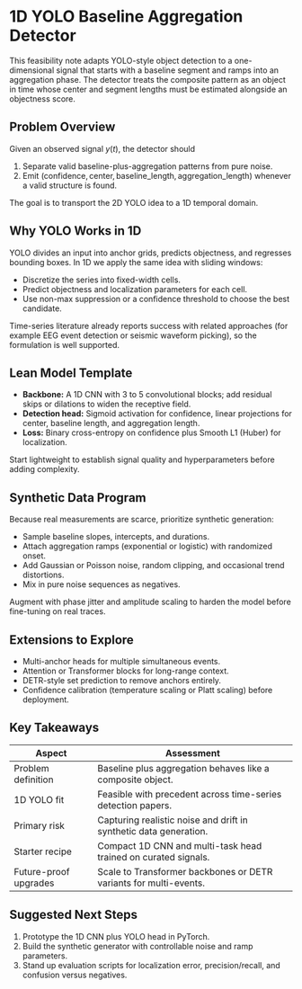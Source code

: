 # 1D YOLO Baseline Aggregation Detector

This feasibility note adapts YOLO-style object detection to a one-dimensional signal that starts with a baseline segment and ramps into an aggregation phase. The detector treats the composite pattern as an object in time whose center and segment lengths must be estimated alongside an objectness score.

## Problem Overview

Given an observed signal $y(t)$, the detector should

1. Separate valid baseline-plus-aggregation patterns from pure noise.
2. Emit $(\text{confidence}, \text{center}, \text{baseline\_length}, \text{aggregation\_length})$ whenever a valid structure is found.

The goal is to transport the 2D YOLO idea to a 1D temporal domain.

## Why YOLO Works in 1D

YOLO divides an input into anchor grids, predicts objectness, and regresses bounding boxes. In 1D we apply the same idea with sliding windows:

- Discretize the series into fixed-width cells.
- Predict objectness and localization parameters for each cell.
- Use non-max suppression or a confidence threshold to choose the best candidate.

Time-series literature already reports success with related approaches (for example EEG event detection or seismic waveform picking), so the formulation is well supported.

## Lean Model Template

- **Backbone:** A 1D CNN with 3 to 5 convolutional blocks; add residual skips or dilations to widen the receptive field.
- **Detection head:** Sigmoid activation for confidence, linear projections for center, baseline length, and aggregation length.
- **Loss:** Binary cross-entropy on confidence plus Smooth L1 (Huber) for localization.

Start lightweight to establish signal quality and hyperparameters before adding complexity.

## Synthetic Data Program

Because real measurements are scarce, prioritize synthetic generation:

- Sample baseline slopes, intercepts, and durations.
- Attach aggregation ramps (exponential or logistic) with randomized onset.
- Add Gaussian or Poisson noise, random clipping, and occasional trend distortions.
- Mix in pure noise sequences as negatives.

Augment with phase jitter and amplitude scaling to harden the model before fine-tuning on real traces.

## Extensions to Explore

- Multi-anchor heads for multiple simultaneous events.
- Attention or Transformer blocks for long-range context.
- DETR-style set prediction to remove anchors entirely.
- Confidence calibration (temperature scaling or Platt scaling) before deployment.

## Key Takeaways

| Aspect               | Assessment                                                        |
| -------------------- | ----------------------------------------------------------------- |
| Problem definition   | Baseline plus aggregation behaves like a composite object.        |
| 1D YOLO fit          | Feasible with precedent across time-series detection papers.      |
| Primary risk         | Capturing realistic noise and drift in synthetic data generation. |
| Starter recipe       | Compact 1D CNN and multi-task head trained on curated signals.    |
| Future-proof upgrades| Scale to Transformer backbones or DETR variants for multi-events. |

## Suggested Next Steps

1. Prototype the 1D CNN plus YOLO head in PyTorch.
2. Build the synthetic generator with controllable noise and ramp parameters.
3. Stand up evaluation scripts for localization error, precision/recall, and confusion versus negatives.
